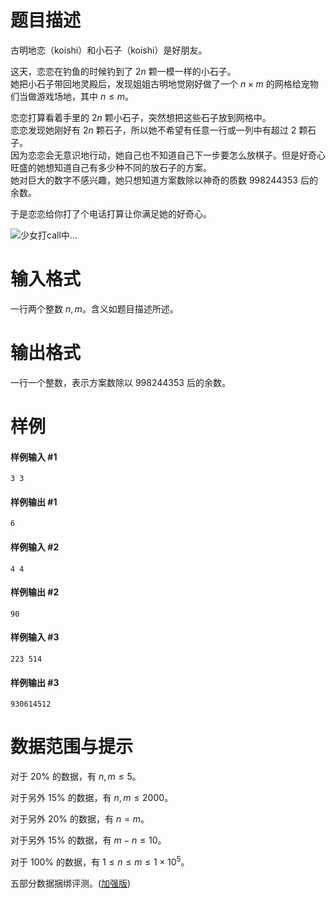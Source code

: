 
# 题目描述

古明地恋（koishi）和小石子（koishi）是好朋友。

这天，恋恋在钓鱼的时候钓到了 $2n$ 颗一模一样的小石子。  
她把小石子带回地灵殿后，发现姐姐古明地觉刚好做了一个 $n\times m$ 的网格给宠物们当做游戏场地，其中 $n\le m$。

恋恋打算看着手里的 $2n$ 颗小石子，突然想把这些石子放到网格中。  
恋恋发现她刚好有 $2n$ 颗石子，所以她不希望有任意一行或一列中有超过 $2$ 颗石子。  
因为恋恋会无意识地行动，她自己也不知道自己下一步要怎么放棋子。但是好奇心旺盛的她想知道自己有多少种不同的放石子的方案。  
她对巨大的数字不感兴趣，她只想知道方案数除以神奇的质数 $998244353$ 后的余数。

于是恋恋给你打了个电话打算让你满足她的好奇心。

![少女打call中...](source/loj/6608/img/aHR0cHM6Ly9sb2otaW1nLnVweXVuLm1lbmNpLm1lbXNldDAuY24vMjAxOS8wNC8yOC81Y2M1NjhhOTliMmYxLmpwZw==.jpg)

# 输入格式

一行两个整数 $n,m$。含义如题目描述所述。

# 输出格式

一行一个整数，表示方案数除以 $998244353$ 后的余数。

# 样例

#### 样例输入 #1

```plain
3 3
```

#### 样例输出 #1

```plain
6
```

#### 样例输入 #2

```plain
4 4
```

#### 样例输出 #2

```plain
90
```

#### 样例输入 #3

```plain
223 514
```

#### 样例输出 #3

```plain
930614512
```


# 数据范围与提示

对于 $20\%$ 的数据，有 $n,m\le 5$。

对于另外 $15\%$ 的数据，有 $n,m\le2000$。

对于另外 $20\%$ 的数据，有 $n=m$。

对于另外 $15\%$ 的数据，有 $m-n\le 10$。

对于 $100\%$ 的数据，有 $1\le n\le m\le 1\times 10^5$。

五部分数据捆绑评测。([加强版](/problem/6609))

